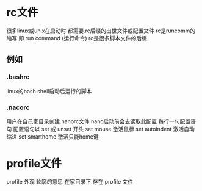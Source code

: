 # rc文件
很多linux或unix在启动时 都需要.rc后缀的出世文件或配置文件
rc是runcomm的缩写 即 run command (运行命令)
rc是很多脚本文件的后缀

## 例如 
### .bashrc
linux的bash shell启动后运行的脚本
### .nacorc
用户在自己家目录创建.nanorc文件 nano启动前会去读取此配置
每行一句配置语句 配置语句以 set 或 unset 开头 
set mouse 激活鼠标
set autoindent 激活自动缩进
set smarthome 激活只能home键

# profile文件
profile 外观 轮廓的意思
在家目录下 存在.profile 文件

